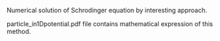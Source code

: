 Numerical solution of Schrodinger equation by interesting approach. 

particle_in1Dpotential.pdf file contains mathematical expression of this method.

